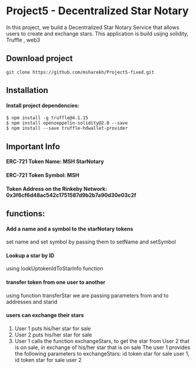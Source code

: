 # Project5 - Decentralized Star Notary

In this project, we build a Decentralized Star Notary Service that allows users to create and exchange stars.
This application is build usijng solidity, Truffle , web3

## Download project

```
git clone https://github.com/msharekh/Project5-fixed.git

```

## Installation

#### Install project dependencies:

```
$ npm install -g truffle@4.1.15
$ npm install openzeppelin-solidity@2.0 --save
$ npm install --save truffle-hdwallet-provider

```

## Important Info

#### ERC-721 Token Name: MSH StarNotary

#### ERC-721 Token Symbol: MSH

#### Token Address on the Rinkeby Network: 0x3f6cf6d48ac542c1751587d9b2b7a90d30e03c2f 


## functions:

#### Add a name and a symbol to the starNotary tokens

set name and set symbol by passing them to setName and setSymbol

#### Lookup a star by ID

using lookUptokenIdToStarInfo function

#### transfer token from one user to another

using function transferStar we are passing parameters from and to addresses and starid

#### users can exchange their stars

1. User 1 puts his/her star for sale
2. User 2 puts his/her star for sale
3. User 1 calls the function exchangeStars, to get the star
   from User 2 that is on sale, in exchange of his/her star that is on sale
   The user 1 provides the following parameters to exchangeStars:
   id token star for sale user 1, id token star for sale user 2

